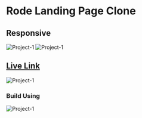 # Rode Landing Page Clone

## Responsive

![Project-1](https://img.shields.io/badge/iNeuron-orange)
![Project-1](https://img.shields.io/badge/-Js--Full--Stack-success)

## [Live Link](https://rode-tail.netlify.app)

![Project-1](./rode%20full.png)

### Build Using

![Project-1](https://img.shields.io/badge/HTML-TailwindCSS-green)

